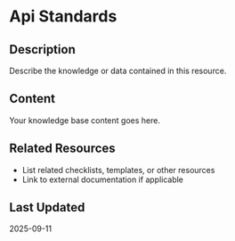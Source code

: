 # Api Standards

## Description
Describe the knowledge or data contained in this resource.

## Content
Your knowledge base content goes here.

## Related Resources
- List related checklists, templates, or other resources
- Link to external documentation if applicable

## Last Updated
2025-09-11
